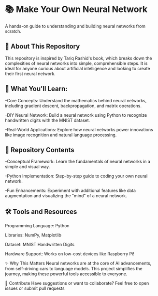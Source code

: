 # 📚 Make Your Own Neural Network

A hands-on guide to understanding and building neural networks from scratch.

## 🚀 About This Repository

This repository is inspired by Tariq Rashid's book, which breaks down the complexities of neural networks into simple, comprehensible steps. It is ideal for anyone curious about artificial intelligence and looking to create their first neural network.

## 🧠 What You'll Learn:

-Core Concepts: Understand the mathematics behind neural networks, including gradient descent, backpropagation, and matrix operations.

-DIY Neural Network: Build a neural network using Python to recognize handwritten digits with the MNIST dataset.

-Real-World Applications: Explore how neural networks power innovations like image recognition and natural language processing.

## 📂 Repository Contents

-Conceptual Framework: Learn the fundamentals of neural networks in a simple and visual way.

-Python Implementation: Step-by-step guide to coding your own neural network.

-Fun Enhancements: Experiment with additional features like data augmentation and visualizing the "mind" of a neural network.

## 🛠️ Tools and Resources

Programming Language: Python

Libraries: NumPy, Matplotlib

Dataset: MNIST Handwritten Digits

Hardware Support: Works on low-cost devices like Raspberry Pi!

✨ Why This Matters
Neural networks are at the core of AI advancements, from self-driving cars to language models. This project simplifies the journey, making these powerful tools accessible to everyone.

🤝 Contribute
Have suggestions or want to collaborate? Feel free to open issues or submit pull requests
